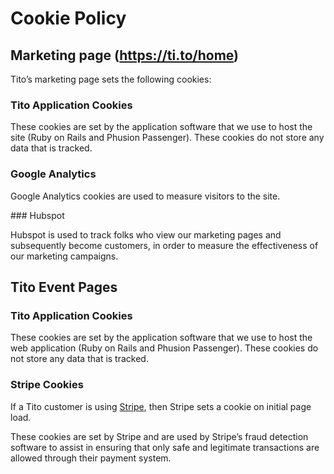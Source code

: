 # Cookie Policy

## Marketing page (https://ti.to/home)

Tito’s marketing page sets the following cookies:

### Tito Application Cookies

These cookies are set by the application software that we use to host the site (Ruby on Rails and Phusion Passenger). These cookies do not store any data that is tracked.

### Google Analytics

Google Analytics cookies are used to measure visitors to the site.

### Hubspot

Hubspot is used to track folks who view our marketing pages and subsequently become customers, in order to measure the effectiveness of our marketing campaigns.

## Tito Event Pages

### Tito Application Cookies

These cookies are set by the application software that we use to host the web application (Ruby on Rails and Phusion Passenger). These cookies do not store any data that is tracked.

### Stripe Cookies

If a Tito customer is using [Stripe](https://www.stripe.com), then Stripe sets a cookie on initial page load.

These cookies are set by Stripe and are used by Stripe’s fraud detection software to assist in ensuring that only safe and legitimate transactions are allowed through their payment system.